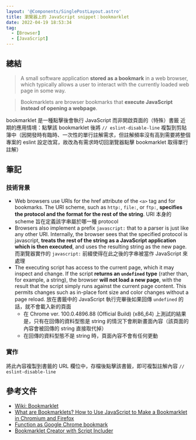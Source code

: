 ```yaml
---
layout: '@Components/SinglePostLayout.astro'
title: 瀏覽器上的 JavaScript snippet：bookmarklet
date: 2022-04-19 18:53:34
tag:
  - [Browser]
  - [JavaScript]
---
```


## 總結

> A small software application **stored as a bookmark** in a web browser, which typically allows a user to interact with the currently loaded web page in some way.

> Bookmarklets are browser bookmarks that **execute JavaScript instead of opening a webpage**.

bookmarklet 是一種點擊後會執行 JavaScript 而非開啟頁面的（特殊）書籤
近期的應用情境：點擊該 bookmarklet 後將 `// eslint-disable-line` 複製到剪貼簿中（因開發時有臨時、一次性的單行註解需求，但註解頻率沒有高到需要將整個專案的 eslint 設定改寫，故改為有需求時切回瀏覽器點擊 bookmarklet 取得單行註解）

## 筆記

### 技術背景

- Web browsers use URIs for the href attribute of the `<a>` tag and for bookmarks. The URI scheme, such as `http:`, `file:`, or `ftp:`, **specifies the protocol and the format for the rest of the string**. URI 本身的 scheme 旨在定義該字串屬於哪一種 protocol
- Browsers also implement a prefix `javascript:` that to a parser is just like any other URI. Internally, the browser sees that the specified protocol is javascript, **treats the rest of the string as a JavaScript application which is then executed**, and uses the resulting string as the new page. 而瀏覽器實作的 `javascript:` 前綴使得在此之後的字串被當作 JavaScript 來處理
- The executing script has access to the current page, which it may inspect and change. If the script **returns an `undefined` type** (rather than, for example, a string), the browser **will not load a new page**, with the result that the script simply runs against the current page content. This permits changes such as in-place font size and color changes without a page reload. 放在書籤中的 JavaScript 執行完畢後如果回傳 `undefined` 的話，就不會載入新的頁面
  - 在 Chrome ver. 100.0.4896.88 (Official Build) (x86_64) 上測試的結果是，只有在回傳的資料型態是 string 的情況下會刷新畫面內容（該頁面的內容會被回傳的 string 直接取代掉）
  - 在回傳的資料型態不是 string 時，頁面內容不會有任何更動

### 實作

<script src="https://gist.github.com/tzynwang/6efb52cdb234eb2051871151145ddfe8.js"></script>

將此內容複製到書籤的 URL 欄位中，存檔後點擊該書籤，即可複製註解內容 `// eslint-disable-line`

## 參考文件

- [Wiki: Bookmarklet](https://en.wikipedia.org/wiki/Bookmarklet)
- [What are Bookmarklets? How to Use JavaScript to Make a Bookmarklet in Chromium and Firefox](https://www.freecodecamp.org/news/what-are-bookmarklets/)
- [Function as Google Chrome bookmark](https://stackoverflow.com/questions/18872679/function-as-google-chrome-bookmark)
- [Bookmarklet Creator with Script Includer](https://mrcoles.com/bookmarklet/)
